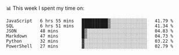 📊 This week I spent my time on:
<!--START_SECTION:waka-->

```text
JavaScript   6 hrs 55 mins   ██████████▒░░░░░░░░░░░░░░   41.79 %
SQL          6 hrs 51 mins   ██████████▒░░░░░░░░░░░░░░   41.34 %
JSON         48 mins         █▒░░░░░░░░░░░░░░░░░░░░░░░   04.83 %
Markdown     47 mins         █▒░░░░░░░░░░░░░░░░░░░░░░░   04.73 %
Python       32 mins         ▓░░░░░░░░░░░░░░░░░░░░░░░░   03.22 %
PowerShell   27 mins         ▓░░░░░░░░░░░░░░░░░░░░░░░░   02.79 %
```

<!--END_SECTION:waka-->

